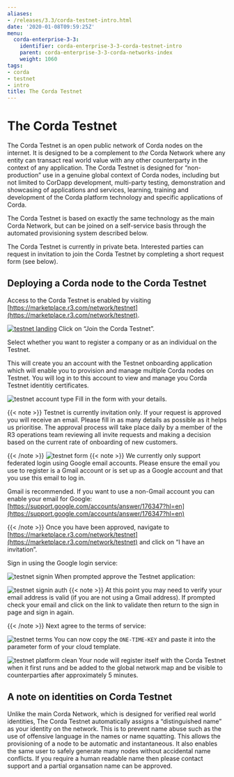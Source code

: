 ```yaml
---
aliases:
- /releases/3.3/corda-testnet-intro.html
date: '2020-01-08T09:59:25Z'
menu:
  corda-enterprise-3-3:
    identifier: corda-enterprise-3-3-corda-testnet-intro
    parent: corda-enterprise-3-3-corda-networks-index
    weight: 1060
tags:
- corda
- testnet
- intro
title: The Corda Testnet
---
```



# The Corda Testnet


The Corda Testnet is an open public network of Corda nodes on the internet. It is designed to be a complement to *the* Corda Network where any entity can transact real world value with any other counterparty in the context of any application. The Corda Testnet is designed for “non-production” use in a genuine global context of Corda nodes, including but not limited to CorDapp development, multi-party testing, demonstration and showcasing of applications and services, learning, training and development of the Corda platform technology and specific applications of Corda.

The Corda Testnet is based on exactly the same technology as the main Corda Network, but can be joined on a self-service basis through the automated provisioning system described below.

The Corda Testnet is currently in private beta. Interested parties can request in invitation to join the Corda Testnet by completing a short request form (see below).


## Deploying a Corda node to the Corda Testnet

Access to the Corda Testnet is enabled by visiting [https://marketplace.r3.com/network/testnet](https://marketplace.r3.com/network/testnet).

[![testnet landing](/en/images/testnet-landing.png "testnet landing")](https://marketplace.r3.com/network/testnet)
Click on “Join the Corda Testnet”.

Select whether you want to register a company or as an individual on the Testnet.

This will create you an account with the Testnet onboarding application which will enable you to provision and manage multiple Corda nodes on Testnet. You will log in to this account to view and manage you Corda Testnet identitiy certificates.

![testnet account type](/en/images/testnet-account-type.png "testnet account type")
Fill in the form with your details.

{{< note >}}
Testnet is currently invitation only. If your request is approved you will receive an email. Please fill in as many details as possible as it helps us prioritise. The approval process will take place daily by a member of the R3 operations team reviewing all invite requests and making a decision based on the current rate of onboarding of new customers.

{{< /note >}}
![testnet form](/en/images/testnet-form.png "testnet form")
{{< note >}}
We currently only support federated login using Google email accounts. Please ensure the email you use to register is a Gmail account or is set up as a Google account and that you use this email to log in.

Gmail is recommended. If you want to use a non-Gmail account you can enable your email for Google: [https://support.google.com/accounts/answer/176347?hl=en](https://support.google.com/accounts/answer/176347?hl=en)

{{< /note >}}
Once you have been approved, navigate to [https://marketplace.r3.com/network/testnet](https://marketplace.r3.com/network/testnet) and click on “I have an invitation”.

Sign in using the Google login service:

![testnet signin](/en/images/testnet-signin.png "testnet signin")
When prompted approve the Testnet application:

![testnet signin auth](/en/images/testnet-signin-auth.png "testnet signin auth")
{{< note >}}
At this point you may need to verify your email address is valid (if you are not using a Gmail address). If prompted check your email and click on the link to validate then return to the sign in page and sign in again.

{{< /note >}}
Next agree to the terms of service:

![testnet terms](/en/images/testnet-terms.png "testnet terms")
You can now copy the `ONE-TIME-KEY` and paste it into the parameter form of your cloud template.

![testnet platform clean](/en/images/testnet-platform-clean.png "testnet platform clean")
Your node will register itself with the Corda Testnet when it first runs and be added to the global network map and be visible to counterparties after approximately 5 minutes.


## A note on identities on Corda Testnet

Unlike the main Corda Network, which is designed for verified real world identities, The Corda Testnet automatically assigns a “distinguished name” as your identity on the network. This is to prevent name abuse such as the use of offensive language in the names or name squatting. This allows the provisioning of a node to be automatic and instantaneous. It also enables the same user to safely generate many nodes without accidental name conflicts. If you require a human readable name then please contact support and a partial organsation name can be approved.

